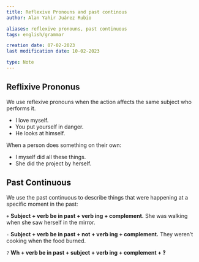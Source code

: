 ```yaml
---
title: Reflexive Pronouns and past continous
author: Alan Yahir Juárez Rubio

aliases: reflexive pronouns, past continuous
tags: english/grammar

creation date: 07-02-2023
last modification date: 10-02-2023

type: Note
---
```


## Reflixive Prononus


We use reflexive pronouns when the action affects the same subject who performs it.

-   I love myself.
-   You put yourself in danger.
-   He looks at himself.

When a person does something on their own:

-   I myself did all these things.
-   She did the project by herself.

## Past Continuous

We use the past continuous to describe things that were happening at a specific moment in the past:

`+`    **Subject + verb be in past + verb ing + complement.** She was walking when she saw herself in the mirror.

`-`    **Subject + verb be in past + not + verb ing + complement.** They weren’t cooking when the food burned.

`?`    **Wh + verb be in past + subject + verb ing + complement + ?**